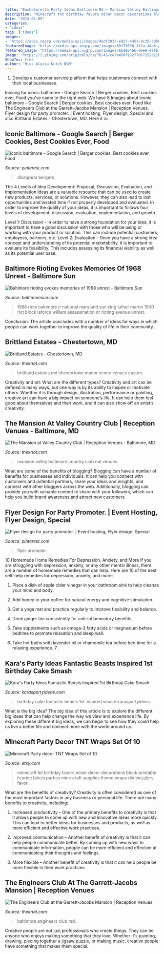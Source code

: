 ```yaml
---
title: "Bachelorette Party Ideas Baltimore Md ~ Mansion Valley Baltimore Country Club Md Venues"
description: "Minecraft tnt birthday favors miner decor decorations block printable licorice labels parties mine craft supplies theme wraps diy twizzlers favor"
date: "2023-01-09"
categories:
- "ideas"
tags: ["ideas"]
images:
- "https://apis.xogrp.com/media-api/images/4bdf2933-e927-4451-9c35-5d589fa753a2~rs_2001.480.fit"
featuredImage: "https://media-api.xogrp.com/images/69173038-1f2a-44e6-a23f-40368e1d667f"
featured_image: "https://media-api.xogrp.com/images/6bd0646b-ebe9-4afb-87de-4f63d7fa8153"
image: "https://i.pinimg.com/originals/ce/7b/45/ce7b450f16277867252c21bee9e4a9bd.jpg"
ShowToc: true
author: "Miss Alycia Kutch DVM"
---
```



1. Develop a customer service platform that helps customers connect with their local businesses.

	

		
looking for iconic baltimore - Google Search | Berger cookies, Best cookies ever, Food you've came to the right web. We have 8 Images about iconic baltimore - Google Search | Berger cookies, Best cookies ever, Food like The Engineers Club at the Garrett-Jacobs Mansion | Reception Venues, Flyer design for party promoter. | Event hosting, Flyer design, Special and also Brittland Estates - Chestertown, MD. Here it is:
		
    
## Iconic Baltimore - Google Search | Berger Cookies, Best Cookies Ever, Food

<img loading=lazy src="https://i.pinimg.com/originals/2e/e7/11/2ee7112cfbff46a94b6e4535ac7a36c1.jpg" onerror="this.onerror=null;this.src='https://tse4.mm.bing.net/th?id=OIP.De-mJYC3ji6VZpnv3xLMDwHaEI&amp;pid=15.1';" alt="iconic baltimore - Google Search | Berger cookies, Best cookies ever, Food">

_Source: pinterest.com_

>disappear bergers. 

	

The 4 Levels of Idea Development: Proposal, Discussion, Evaluation, and Implementation
Ideas are a valuable resource that can be used to create new products, services, or solutions. However, they can also lead to lost opportunities and wasted time if not properly developed and evaluated.
In order to improve the quality of your ideas, it is important to follows four levels of development: discussion, evaluation, implementation, and growth.

Level 1: Discussion - In order to have a strong foundation for your idea, it is important to have a good discussion with those who will be using or working with your product or solution. This can include potential customers, employees, partners, etc. Level 2: Evaluation - Once you have a strong idea concept and understanding of its potential marketability, it is important to evaluate its feasibility. This includes assessing its financial viability as well as its potential user base.

    
## Baltimore Rioting Evokes Memories Of 1968 Unrest - Baltimore Sun

<img loading=lazy src="https://www.trbimg.com/img-554029ff/turbine/bs-md-riots-1968-20150428" onerror="this.onerror=null;this.src='https://tse1.mm.bing.net/th?id=OIP.vWn_BqTqPRx27qNkjKwoQAHaFL&amp;pid=15.1';" alt="Baltimore rioting evokes memories of 1968 unrest - Baltimore Sun">

_Source: baltimoresun.com_

>1968 riots baltimore jr national maryland sun king luther martin 1900 riot block laforce william assassination dr rioting avenue unrest. 

	

Conclusion:
The article concludes with a number of ideas for ways in which people can work together to improve the quality of life in their community.

    
## Brittland Estates - Chestertown, MD

<img loading=lazy src="https://apis.xogrp.com/media-api/images/4bdf2933-e927-4451-9c35-5d589fa753a2~rs_2001.480.fit" onerror="this.onerror=null;this.src='https://tse1.mm.bing.net/th?id=OIP.bXQBdaORMtb8-quC5POkQwHaE7&amp;pid=15.1';" alt="Brittland Estates - Chestertown, MD">

_Source: theknot.com_

>brittland estates md chestertown manor venue venues easton. 

	

Creativity and art: What are the different types?
Creativity and art can be defined in many ways, but one way is by its ability to inspire or motivate others. Whether it is through design, illustration, performance or painting, creative art can have a big impact on someone’s life. It can help them feel good about themselves and their work, and it can also show off an artist’s creativity.

    
## The Mansion At Valley Country Club | Reception Venues - Baltimore, MD

<img loading=lazy src="https://media-api.xogrp.com/images/6bd0646b-ebe9-4afb-87de-4f63d7fa8153" onerror="this.onerror=null;this.src='https://tse1.mm.bing.net/th?id=OIP.2kgppvOuD_TOeAZ61CN88QHaE7&amp;pid=15.1';" alt="The Mansion at Valley Country Club | Reception Venues - Baltimore, MD">

_Source: theknot.com_

>mansion valley baltimore country club md venues. 

	

What are some of the benefits of blogging?
Blogging can have a number of benefits for businesses and individuals. It can help you connect with customers and potential partners, share your ideas and insights, and connect with other bloggers across the web. Additionally, blogging can provide you with valuable content to share with your followers, which can help you build brand awareness and attract new customers.

    
## Flyer Design For Party Promoter. | Event Hosting, Flyer Design, Special

<img loading=lazy src="https://i.pinimg.com/originals/ce/7b/45/ce7b450f16277867252c21bee9e4a9bd.jpg" onerror="this.onerror=null;this.src='https://tse4.mm.bing.net/th?id=OIP.fPt9wwLuLTPn1T0vVnD4RAHaLH&amp;pid=15.1';" alt="Flyer design for party promoter. | Event hosting, Flyer design, Special">

_Source: pinterest.com_

>flyer promoter. 

	

10 Homemade Home Remedies For Depression, Anxiety, and More
If you are struggling with depression, anxiety, or any other mental illness, there are a number of homemade remedies that can help. Here are 10 of the best self-help remedies for depression, anxiety, and more:
1. Place a dish of apple cider vinegar in your bathroom sink to help cleanse your mind and body.

2. Add honey to your coffee for natural energy and cognitive stimulation.

3. Get a yoga mat and practice regularly to improve flexibility and balance.

4. Drink ginger tea consistently for anti-inflammatory benefits.

5. Take supplements such as omega-3 fatty acids or magnesium before bedtime to promote relaxation and sleep well.

6. Take hot baths with lavender oil or chamomile tea before bed time for a relaxing experience.      7 .

    
## Kara&#039;s Party Ideas Fantastic Beasts Inspired 1st Birthday Cake Smash

<img loading=lazy src="https://karaspartyideas.com/wp-content/uploads/2018/12/Fantastic-Beasts-Inspired-1st-Birthday-Cake-Smash0AFantastic-Beasts-Inspired-1st-Birthday-Cake-Smash0AFantastic-Beasts-Inspired-1st-Birthday-Cake-Smash-via-Karas-Party-Ideas-KarasPartyIdeas.com3_.jpg" onerror="this.onerror=null;this.src='https://tse4.mm.bing.net/th?id=OIP.DDNq5zSQ9Hd0iLMQV32i1wHaLH&amp;pid=15.1';" alt="Kara&#039;s Party Ideas Fantastic Beasts Inspired 1st Birthday Cake Smash">

_Source: karaspartyideas.com_

>birthday cake fantastic beasts 1st inspired smash karaspartyideas. 

	

What is the big idea?
The big idea of this article is to explore the different big ideas that can help change the way we view and experience life. By exploring these different big ideas, we can begin to see how they could help us live a better life and connect more with the world around us.

    
## Minecraft Party Decor TNT Wraps Set Of 10

<img loading=lazy src="https://img1.etsystatic.com/019/0/5321155/il_fullxfull.495889141_ckro.jpg" onerror="this.onerror=null;this.src='https://tse2.mm.bing.net/th?id=OIP.jj7L0BqZlpLY0RrBeqnjoAHaE6&amp;pid=15.1';" alt="Minecraft Party decor TNT Wraps Set of 10">

_Source: etsy.com_

>minecraft tnt birthday favors miner decor decorations block printable licorice labels parties mine craft supplies theme wraps diy twizzlers favor. 

	

What are the benefits of creativity?
Creativity is often considered as one of the most important factors in any business or personal life. There are many benefits to creativity, including: 
1. Increased productivity – One of the primary benefits to creativity is that it allows people to come up with new and innovative ideas more quickly. This can lead to better ideas for businesses and products, as well as more efficient and effective work practices.

2. Improved communication – Another benefit of creativity is that it can help people communicate better. By coming up with new ways to communicate information, people can be more efficient and effective at communicating their thoughts and feelings.

3. More flexible – Another benefit of creativity is that it can help people be more flexible in their work practices.

    
## The Engineers Club At The Garrett-Jacobs Mansion | Reception Venues

<img loading=lazy src="https://media-api.xogrp.com/images/69173038-1f2a-44e6-a23f-40368e1d667f" onerror="this.onerror=null;this.src='https://tse3.mm.bing.net/th?id=OIP.oMeMPUTitZ4ffquhKcaqOwHaLG&amp;pid=15.1';" alt="The Engineers Club at the Garrett-Jacobs Mansion | Reception Venues">

_Source: theknot.com_

>baltimore engineers club md. 

	

Creative people are not just professionals who create things. They can be anyone who enjoys making something that they love. Whether it's painting, drawing, piecing together a jigsaw puzzle, or making music, creative people have something that makes them special.

